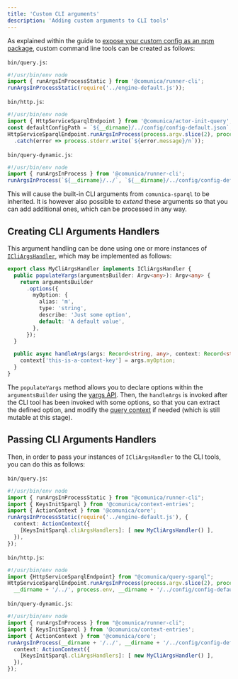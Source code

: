 ```yaml
---
title: 'Custom CLI arguments'
description: 'Adding custom arguments to CLI tools'
---
```


As explained within the guide to [expose your custom config as an npm package](/docs/modify/getting_started/custom_init/),
custom command line tools can be created as follows:

`bin/query.js`:
```typescript
#!/usr/bin/env node
import { runArgsInProcessStatic } from '@comunica/runner-cli';
runArgsInProcessStatic(require('../engine-default.js'));
```

`bin/http.js`:
```typescript
#!/usr/bin/env node
import { HttpServiceSparqlEndpoint } from '@comunica/actor-init-query';
const defaultConfigPath = `${__dirname}/../config/config-default.json`;
HttpServiceSparqlEndpoint.runArgsInProcess(process.argv.slice(2), process.stdout, process.stderr, `${__dirname}/../`, process.env, defaultConfigPath, code => process.exit(code))
  .catch(error => process.stderr.write(`${error.message}/n`));
```

`bin/query-dynamic.js`:
```typescript
#!/usr/bin/env node
import { runArgsInProcess } from '@comunica/runner-cli';
runArgsInProcess(`${__dirname}/../`, `${__dirname}/../config/config-default.json`);
```

This will cause the built-in CLI arguments from `comunica-sparql` to be inherited.
It is however also possible to _extend_ these arguments so that you can add additional ones,
which can be processed in any way.

## Creating CLI Arguments Handlers

This argument handling can be done using one or more instances of [`ICliArgsHandler`](https://comunica.github.io/comunica/interfaces/actor_init_query.ICliArgsHandler.html),
which may be implemented as follows:
```typescript
export class MyCliArgsHandler implements ICliArgsHandler {
  public populateYargs(argumentsBuilder: Argv<any>): Argv<any> {
    return argumentsBuilder
      .options({
        myOption: {
          alias: 'm',
          type: 'string',
          describe: 'Just some option',
          default: 'A default value',
        },
      });
  }

  public async handleArgs(args: Record<string, any>, context: Record<string, any>): Promise<void> {
    context['this-is-a-context-key'] = args.myOption;
  }
}
```

The `populateYargs` method allows you to declare options within the `argumentsBuilder` using the [yargs API](https://www.npmjs.com/package/yargs).
Then, the `handleArgs` is invoked after the CLI tool has been invoked with some options,
so that you can extract the defined option, and modify the [query context](/docs/query/advanced/context/) if needed (which is still mutable at this stage).

## Passing CLI Arguments Handlers

Then, in order to pass your instances of `ICliArgsHandler` to the CLI tools,
you can do this as follows:

`bin/query.js`:
```typescript
#!/usr/bin/env node
import { runArgsInProcessStatic } from "@comunica/runner-cli";
import { KeysInitSparql } from '@comunica/context-entries';
import { ActionContext } from '@comunica/core';
runArgsInProcessStatic(require('../engine-default.js'), {
  context: ActionContext({
    [KeysInitSparql.cliArgsHandlers]: [ new MyCliArgsHandler() ],
  }),
});
```

`bin/http.js`:
```typescript
#!/usr/bin/env node
import {HttpServiceSparqlEndpoint} from "@comunica/query-sparql";
HttpServiceSparqlEndpoint.runArgsInProcess(process.argv.slice(2), process.stdout, process.stderr,
  __dirname + '/../', process.env, __dirname + '/../config/config-default.json', () => process.exit(1), [ new MyCliArgsHandler() ]);
```

`bin/query-dynamic.js`:
```typescript
#!/usr/bin/env node
import { runArgsInProcess } from "@comunica/runner-cli";
import { KeysInitSparql } from '@comunica/context-entries';
import { ActionContext } from '@comunica/core';
runArgsInProcess(__dirname + '/../', __dirname + '/../config/config-default.json', {
  context: ActionContext({
    [KeysInitSparql.cliArgsHandlers]: [ new MyCliArgsHandler() ],
  }),
});
```

